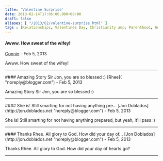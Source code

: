 ```yaml
---
title: 'Valentine Surprise'
date: 2013-02-14T17:06:00.000+08:00
draft: false
aliases: [ "/2013/02/valentine-surprise.html" ]
tags : [Relationships, Valentines Day, Christianity amp; Parenthood, God, Marriage, Personal]
---
```


#### Awww. How sweet of the wifey!
[Connie](http://twitter.com/conniesnotepad "noreply@blogger.com") - <time datetime="2013-02-15T08:28:00.000+08:00">Feb 5, 2013</time>

Awww. How sweet of the wifey!
<hr />
#### Amazing Story Sir Jon, you are so blessed :)
[Rhee]( "noreply@blogger.com") - <time datetime="2013-02-15T08:41:00.000+08:00">Feb 5, 2013</time>

Amazing Story Sir Jon, you are so blessed :)
<hr />
#### She is! Still smarting for not having anything pre...
[Jon Doblados](http://jon.doblados.net "noreply@blogger.com") - <time datetime="2013-02-15T09:09:00.000+08:00">Feb 5, 2013</time>

She is! Still smarting for not having anything prepared, but yeah, it'll pass :)
<hr />
#### Thanks Rhee. All glory to God. How did your day of...
[Jon Doblados](http://jon.doblados.net "noreply@blogger.com") - <time datetime="2013-02-15T09:10:00.000+08:00">Feb 5, 2013</time>

Thanks Rhee. All glory to God. How did your day of hearts go?
<hr />
